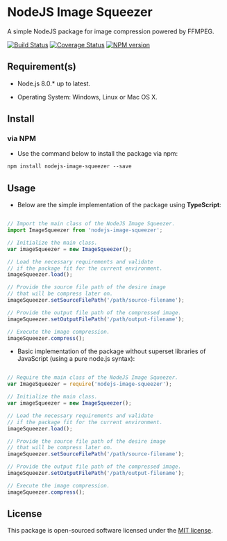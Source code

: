 # NodeJS Image Squeezer

A simple NodeJS package for image compression powered by FFMPEG.

[![Build Status](https://img.shields.io/travis/LordDashMe/nodejs-image-squeezer/master.svg?style=flat-square)](https://travis-ci.org/LordDashMe/nodejs-image-squeezer) [![Coverage Status](https://img.shields.io/coveralls/LordDashMe/nodejs-image-squeezer/master.svg?style=flat-square)](https://coveralls.io/github/LordDashMe/nodejs-image-squeezer?branch=master) [![NPM version](https://img.shields.io/npm/v/nodejs-image-squeezer.svg?style=flat-square)](https://www.npmjs.com/package/nodejs-image-squeezer)

## Requirement(s)

- Node.js 8.0.* up to latest.

- Operating System: Windows, Linux or Mac OS X.

## Install

### via NPM

- Use the command below to install the package via npm:

```txt
npm install nodejs-image-squeezer --save
```

## Usage

- Below are the simple implementation of the package using **TypeScript**:

```ts

// Import the main class of the NodeJS Image Squeezer.
import ImageSqueezer from 'nodejs-image-squeezer';

// Initialize the main class.
var imageSqueezer = new ImageSqueezer();

// Load the necessary requirements and validate
// if the package fit for the current environment.
imageSqueezer.load();

// Provide the source file path of the desire image
// that will be compress later on.
imageSqueezer.setSourceFilePath('/path/source-filename');

// Provide the output file path of the compressed image.
imageSqueezer.setOutputFilePath('/path/output-filename');

// Execute the image compression.
imageSqueezer.compress();
```

- Basic implementation of the package without superset libraries of JavaScript (using a pure node.js syntax):

```js

// Require the main class of the NodeJS Image Squeezer.
var ImageSqueezer = require('nodejs-image-squeezer');

// Initialize the main class.
var imageSqueezer = new ImageSqueezer();

// Load the necessary requirements and validate
// if the package fit for the current environment.
imageSqueezer.load();

// Provide the source file path of the desire image
// that will be compress later on.
imageSqueezer.setSourceFilePath('/path/source-filename');

// Provide the output file path of the compressed image.
imageSqueezer.setOutputFilePath('/path/output-filename');

// Execute the image compression.
imageSqueezer.compress();
```

## License

This package is open-sourced software licensed under the [MIT license](https://opensource.org/licenses/MIT).
